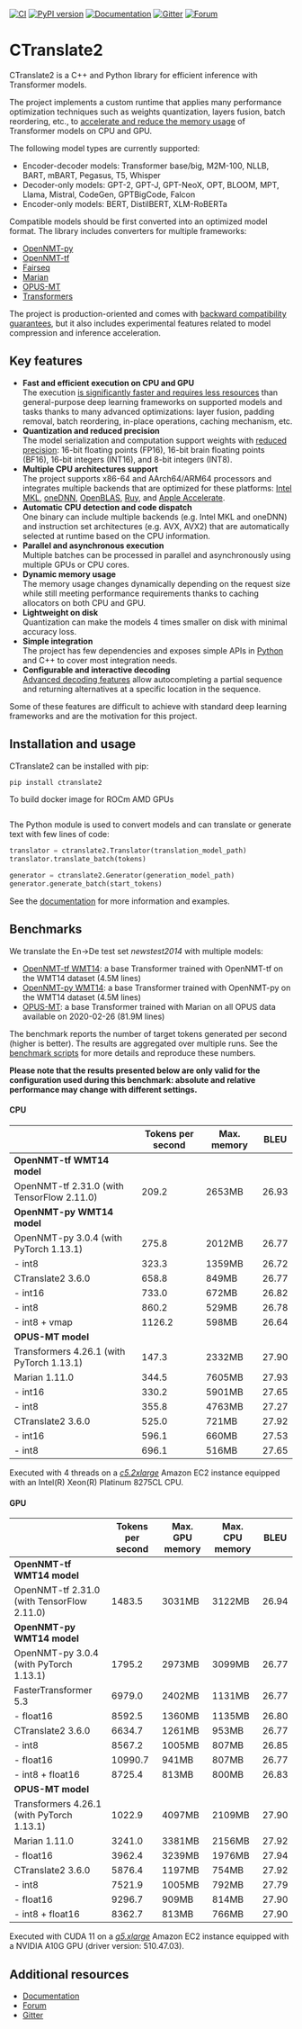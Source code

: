 [![CI](https://github.com/OpenNMT/CTranslate2/workflows/CI/badge.svg)](https://github.com/OpenNMT/CTranslate2/actions?query=workflow%3ACI) [![PyPI version](https://badge.fury.io/py/ctranslate2.svg)](https://badge.fury.io/py/ctranslate2) [![Documentation](https://img.shields.io/badge/docs-latest-blue.svg)](https://opennmt.net/CTranslate2/) [![Gitter](https://badges.gitter.im/OpenNMT/CTranslate2.svg)](https://gitter.im/OpenNMT/CTranslate2?utm_source=badge&utm_medium=badge&utm_campaign=pr-badge) [![Forum](https://img.shields.io/discourse/status?server=https%3A%2F%2Fforum.opennmt.net%2F)](https://forum.opennmt.net/)

# CTranslate2

CTranslate2 is a C++ and Python library for efficient inference with Transformer models.

The project implements a custom runtime that applies many performance optimization techniques such as weights quantization, layers fusion, batch reordering, etc., to [accelerate and reduce the memory usage](#benchmarks) of Transformer models on CPU and GPU.

The following model types are currently supported:

* Encoder-decoder models: Transformer base/big, M2M-100, NLLB, BART, mBART, Pegasus, T5, Whisper
* Decoder-only models: GPT-2, GPT-J, GPT-NeoX, OPT, BLOOM, MPT, Llama, Mistral, CodeGen, GPTBigCode, Falcon
* Encoder-only models: BERT, DistilBERT, XLM-RoBERTa

Compatible models should be first converted into an optimized model format. The library includes converters for multiple frameworks:

* [OpenNMT-py](https://opennmt.net/CTranslate2/guides/opennmt_py.html)
* [OpenNMT-tf](https://opennmt.net/CTranslate2/guides/opennmt_tf.html)
* [Fairseq](https://opennmt.net/CTranslate2/guides/fairseq.html)
* [Marian](https://opennmt.net/CTranslate2/guides/marian.html)
* [OPUS-MT](https://opennmt.net/CTranslate2/guides/opus_mt.html)
* [Transformers](https://opennmt.net/CTranslate2/guides/transformers.html)

The project is production-oriented and comes with [backward compatibility guarantees](https://opennmt.net/CTranslate2/versioning.html), but it also includes experimental features related to model compression and inference acceleration.

## Key features

* **Fast and efficient execution on CPU and GPU**<br/>The execution [is significantly faster and requires less resources](#benchmarks) than general-purpose deep learning frameworks on supported models and tasks thanks to many advanced optimizations: layer fusion, padding removal, batch reordering, in-place operations, caching mechanism, etc.
* **Quantization and reduced precision**<br/>The model serialization and computation support weights with [reduced precision](https://opennmt.net/CTranslate2/quantization.html): 16-bit floating points (FP16), 16-bit brain floating points (BF16), 16-bit integers (INT16), and 8-bit integers (INT8).
* **Multiple CPU architectures support**<br/>The project supports x86-64 and AArch64/ARM64 processors and integrates multiple backends that are optimized for these platforms: [Intel MKL](https://software.intel.com/content/www/us/en/develop/tools/oneapi/components/onemkl.html), [oneDNN](https://github.com/oneapi-src/oneDNN), [OpenBLAS](https://www.openblas.net/), [Ruy](https://github.com/google/ruy), and [Apple Accelerate](https://developer.apple.com/documentation/accelerate).
* **Automatic CPU detection and code dispatch**<br/>One binary can include multiple backends (e.g. Intel MKL and oneDNN) and instruction set architectures (e.g. AVX, AVX2) that are automatically selected at runtime based on the CPU information.
* **Parallel and asynchronous execution**<br/>Multiple batches can be processed in parallel and asynchronously using multiple GPUs or CPU cores.
* **Dynamic memory usage**<br/>The memory usage changes dynamically depending on the request size while still meeting performance requirements thanks to caching allocators on both CPU and GPU.
* **Lightweight on disk**<br/>Quantization can make the models 4 times smaller on disk with minimal accuracy loss.
* **Simple integration**<br/>The project has few dependencies and exposes simple APIs in [Python](https://opennmt.net/CTranslate2/python/overview.html) and C++ to cover most integration needs.
* **Configurable and interactive decoding**<br/>[Advanced decoding features](https://opennmt.net/CTranslate2/decoding.html) allow autocompleting a partial sequence and returning alternatives at a specific location in the sequence.

Some of these features are difficult to achieve with standard deep learning frameworks and are the motivation for this project.

## Installation and usage

CTranslate2 can be installed with pip:

```bash
pip install ctranslate2
```

To build docker image for ROCm AMD GPUs

```please checkout amd_dev branch;   cd docker_rocm;   docker build -t   rocm_ct2_v3.23.0 -f Dockerfile.rocm . 
```

The Python module is used to convert models and can translate or generate text with few lines of code:

```python
translator = ctranslate2.Translator(translation_model_path)
translator.translate_batch(tokens)

generator = ctranslate2.Generator(generation_model_path)
generator.generate_batch(start_tokens)
```

See the [documentation](https://opennmt.net/CTranslate2) for more information and examples.

## Benchmarks

We translate the En->De test set *newstest2014* with multiple models:

* [OpenNMT-tf WMT14](https://opennmt.net/Models-tf/#translation): a base Transformer trained with OpenNMT-tf on the WMT14 dataset (4.5M lines)
* [OpenNMT-py WMT14](https://opennmt.net/Models-py/#translation): a base Transformer trained with OpenNMT-py on the WMT14 dataset (4.5M lines)
* [OPUS-MT](https://github.com/Helsinki-NLP/OPUS-MT-train/tree/master/models/en-de#opus-2020-02-26zip): a base Transformer trained with Marian on all OPUS data available on 2020-02-26 (81.9M lines)

The benchmark reports the number of target tokens generated per second (higher is better). The results are aggregated over multiple runs. See the [benchmark scripts](tools/benchmark) for more details and reproduce these numbers.

**Please note that the results presented below are only valid for the configuration used during this benchmark: absolute and relative performance may change with different settings.**

#### CPU

| | Tokens per second | Max. memory | BLEU |
| --- | --- | --- | --- |
| **OpenNMT-tf WMT14 model** | | | |
| OpenNMT-tf 2.31.0 (with TensorFlow 2.11.0) | 209.2 | 2653MB | 26.93 |
| **OpenNMT-py WMT14 model** | | | |
| OpenNMT-py 3.0.4 (with PyTorch 1.13.1) | 275.8 | 2012MB | 26.77 |
| - int8 | 323.3 | 1359MB | 26.72 |
| CTranslate2 3.6.0 | 658.8 | 849MB | 26.77 |
| - int16 | 733.0 | 672MB | 26.82 |
| - int8 | 860.2 | 529MB | 26.78 |
| - int8 + vmap | 1126.2 | 598MB | 26.64 |
| **OPUS-MT model** | | | |
| Transformers 4.26.1 (with PyTorch 1.13.1) | 147.3 | 2332MB | 27.90 |
| Marian 1.11.0 | 344.5 | 7605MB | 27.93 |
| - int16 | 330.2 | 5901MB | 27.65 |
| - int8 | 355.8 | 4763MB | 27.27 |
| CTranslate2 3.6.0 | 525.0 | 721MB | 27.92 |
| - int16 | 596.1 | 660MB | 27.53 |
| - int8 | 696.1 | 516MB | 27.65 |

Executed with 4 threads on a [*c5.2xlarge*](https://aws.amazon.com/ec2/instance-types/c5/) Amazon EC2 instance equipped with an Intel(R) Xeon(R) Platinum 8275CL CPU.

#### GPU

| | Tokens per second | Max. GPU memory | Max. CPU memory | BLEU |
| --- | --- | --- | --- | --- |
| **OpenNMT-tf WMT14 model** | | | | |
| OpenNMT-tf 2.31.0 (with TensorFlow 2.11.0) | 1483.5 | 3031MB | 3122MB | 26.94 |
| **OpenNMT-py WMT14 model** | | | | |
| OpenNMT-py 3.0.4 (with PyTorch 1.13.1) | 1795.2 | 2973MB | 3099MB | 26.77 |
| FasterTransformer 5.3 | 6979.0 | 2402MB | 1131MB | 26.77 |
| - float16 | 8592.5 | 1360MB | 1135MB | 26.80 |
| CTranslate2 3.6.0 | 6634.7 | 1261MB | 953MB | 26.77 |
| - int8 | 8567.2 | 1005MB | 807MB | 26.85 |
| - float16 | 10990.7 | 941MB | 807MB | 26.77 |
| - int8 + float16 | 8725.4 | 813MB | 800MB | 26.83 |
| **OPUS-MT model** | | | | |
| Transformers 4.26.1 (with PyTorch 1.13.1) | 1022.9 | 4097MB | 2109MB | 27.90 |
| Marian 1.11.0 | 3241.0 | 3381MB | 2156MB | 27.92 |
| - float16 | 3962.4 | 3239MB | 1976MB | 27.94 |
| CTranslate2 3.6.0 | 5876.4 | 1197MB | 754MB | 27.92 |
| - int8 | 7521.9 | 1005MB | 792MB | 27.79 |
| - float16 | 9296.7 | 909MB | 814MB | 27.90 |
| - int8 + float16 | 8362.7 | 813MB | 766MB | 27.90 |

Executed with CUDA 11 on a [*g5.xlarge*](https://aws.amazon.com/ec2/instance-types/g5/) Amazon EC2 instance equipped with a NVIDIA A10G GPU (driver version: 510.47.03).

## Additional resources

* [Documentation](https://opennmt.net/CTranslate2)
* [Forum](https://forum.opennmt.net)
* [Gitter](https://gitter.im/OpenNMT/CTranslate2)
